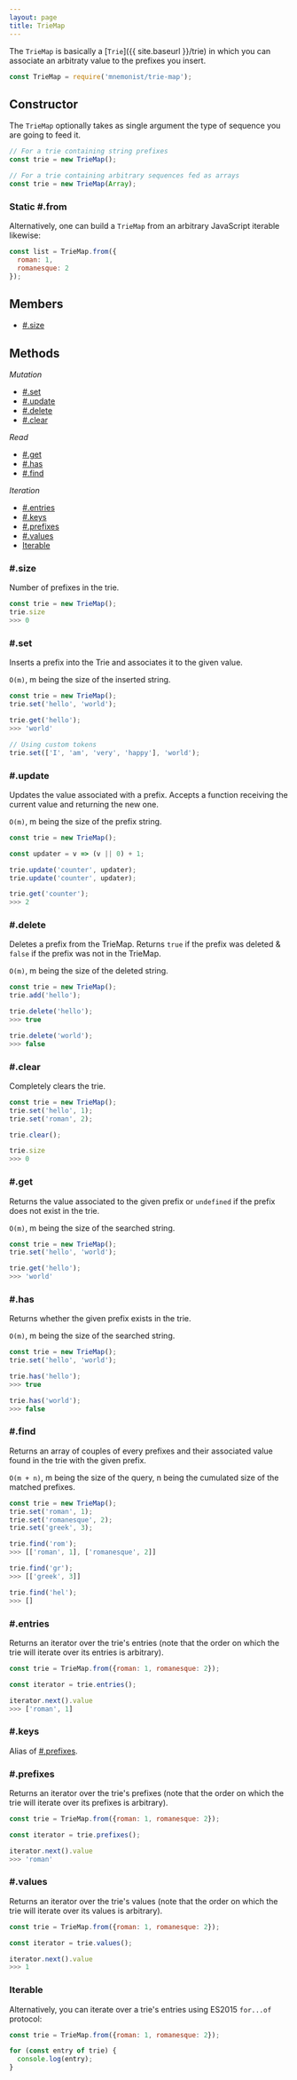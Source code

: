 ```yaml
---
layout: page
title: TrieMap
---
```


The `TrieMap` is basically a [`Trie`]({{ site.baseurl }}/trie) in which you can associate an arbitraty value to the prefixes you insert.

```js
const TrieMap = require('mnemonist/trie-map');
```

## Constructor

The `TrieMap` optionally takes as single argument the type of sequence you are going to feed it.

```js
// For a trie containing string prefixes
const trie = new TrieMap();
```
```js
// For a trie containing arbitrary sequences fed as arrays
const trie = new TrieMap(Array);
```

### Static #.from

Alternatively, one can build a `TrieMap` from an arbitrary JavaScript iterable likewise:

```js
const list = TrieMap.from({
  roman: 1,
  romanesque: 2
});
```

## Members

* [#.size](#size)

## Methods

*Mutation*

* [#.set](#set)
* [#.update](#update)
* [#.delete](#delete)
* [#.clear](#clear)

*Read*

* [#.get](#get)
* [#.has](#has)
* [#.find](#find)

*Iteration*

* [#.entries](#entries)
* [#.keys](#keys)
* [#.prefixes](#prefixes)
* [#.values](#values)
* [Iterable](#iterable)

### #.size

Number of prefixes in the trie.

```js
const trie = new TrieMap();
trie.size
>>> 0
```

### #.set

Inserts a prefix into the Trie and associates it to the given value.

`O(m)`, m being the size of the inserted string.

```js
const trie = new TrieMap();
trie.set('hello', 'world');

trie.get('hello');
>>> 'world'

// Using custom tokens
trie.set(['I', 'am', 'very', 'happy'], 'world');
```

### #.update

Updates the value associated with a prefix. Accepts a function receiving the current value and returning the new one.

`O(m)`, m being the size of the prefix string.

```js
const trie = new TrieMap();

const updater = v => (v || 0) + 1;

trie.update('counter', updater);
trie.update('counter', updater);

trie.get('counter');
>>> 2
```

### #.delete

Deletes a prefix from the TrieMap. Returns `true` if the prefix was deleted & `false` if the prefix was not in the TrieMap.

`O(m)`, m being the size of the deleted string.

```js
const trie = new TrieMap();
trie.add('hello');

trie.delete('hello');
>>> true

trie.delete('world');
>>> false
```

### #.clear

Completely clears the trie.

```js
const trie = new TrieMap();
trie.set('hello', 1);
trie.set('roman', 2);

trie.clear();

trie.size
>>> 0
```

### #.get

Returns the value associated to the given prefix or `undefined` if the prefix does not exist in the trie.

`O(m)`, m being the size of the searched string.

```js
const trie = new TrieMap();
trie.set('hello', 'world');

trie.get('hello');
>>> 'world'
```

### #.has

Returns whether the given prefix exists in the trie.

`O(m)`, m being the size of the searched string.

```js
const trie = new TrieMap();
trie.set('hello', 'world');

trie.has('hello');
>>> true

trie.has('world');
>>> false
```

### #.find

Returns an array of couples of every prefixes and their associated value found in the trie with the given prefix.

`O(m + n)`, m being the size of the query, n being the cumulated size of the matched prefixes.

```js
const trie = new TrieMap();
trie.set('roman', 1);
trie.set('romanesque', 2);
trie.set('greek', 3);

trie.find('rom');
>>> [['roman', 1], ['romanesque', 2]]

trie.find('gr');
>>> [['greek', 3]]

trie.find('hel');
>>> []
```

### #.entries

Returns an iterator over the trie's entries (note that the order on which the trie will iterate over its entries is arbitrary).

```js
const trie = TrieMap.from({roman: 1, romanesque: 2});

const iterator = trie.entries();

iterator.next().value
>>> ['roman', 1]
```

### #.keys

Alias of [#.prefixes](#prefixes).

### #.prefixes

Returns an iterator over the trie's prefixes (note that the order on which the trie will iterate over its prefixes is arbitrary).

```js
const trie = TrieMap.from({roman: 1, romanesque: 2});

const iterator = trie.prefixes();

iterator.next().value
>>> 'roman'
```

### #.values

Returns an iterator over the trie's values (note that the order on which the trie will iterate over its values is arbitrary).

```js
const trie = TrieMap.from({roman: 1, romanesque: 2});

const iterator = trie.values();

iterator.next().value
>>> 1
```

### Iterable

Alternatively, you can iterate over a trie's entries using ES2015 `for...of` protocol:

```js
const trie = TrieMap.from({roman: 1, romanesque: 2});

for (const entry of trie) {
  console.log(entry);
}
```
